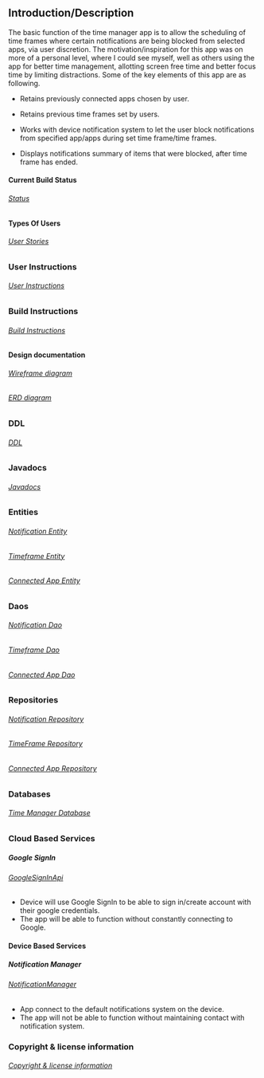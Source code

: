 

## Introduction/Description
The basic function of the time manager app is to allow the scheduling of time frames where certain notifications are being blocked from selected apps, via user discretion.
The motivation/inspiration for this app was on more of a personal level, where I could see myself, well as others using the app for better time management, allotting screen free time and better focus time by limiting distractions.
Some of the key elements of this app are as following.

- Retains previously connected apps chosen by user.

- Retains previous time frames set by users.

- Works with device notification system to let the user block notifications from specified app/apps during set time frame/time frames.

- Displays notifications summary of items that were blocked, after time frame has ended.

#### Current Build Status
###### [Status](current_build_status.md)

#### Types Of Users
###### [User Stories](user-stories.md)

### User Instructions
###### [User Instructions](user-instructions.md)

### Build Instructions
###### [Build Instructions](build-instructions.md)

#### Design documentation

###### [Wireframe diagram](wireframe.md)

###### [ERD diagram](erd.md)

### DDL
###### [DDL](ddl.md)

### Javadocs
###### [Javadocs](api)


### Entities

###### [Notification Entity](https://github.com/mmorlang/time-manager/blob/master/app/src/main/java/edu/cnm/deepdive/timemanager/model/entity/Notification.java)
###### [Timeframe Entity](https://github.com/mmorlang/time-manager/blob/master/app/src/main/java/edu/cnm/deepdive/timemanager/model/entity/Timeframe.java)
###### [Connected App Entity](https://github.com/mmorlang/time-manager/blob/master/app/src/main/java/edu/cnm/deepdive/timemanager/model/entity/ConnectedApp.java)

### Daos

###### [Notification Dao](https://github.com/mmorlang/time-manager/blob/master/app/src/main/java/edu/cnm/deepdive/timemanager/dao/NotificationDao.java)
###### [Timeframe Dao](https://github.com/mmorlang/time-manager/blob/master/app/src/main/java/edu/cnm/deepdive/timemanager/dao/TimeframeDao.java)
###### [Connected App Dao](https://github.com/mmorlang/time-manager/blob/master/app/src/main/java/edu/cnm/deepdive/timemanager/dao/ConnectedAppDao.java)

### Repositories

###### [Notification Repository](https://github.com/mmorlang/time-manager/blob/master/app/src/main/java/edu/cnm/deepdive/timemanager/service/NotificationRepository.java)
###### [TimeFrame Repository](https://github.com/mmorlang/time-manager/blob/master/app/src/main/java/edu/cnm/deepdive/timemanager/service/TimeframeRepository.java)
###### [Connected App Repository](https://github.com/mmorlang/time-manager/blob/master/app/src/main/java/edu/cnm/deepdive/timemanager/service/ConnectedAppRepository.java)

### Databases
###### [Time Manager Database](https://github.com/mmorlang/time-manager/blob/master/docs/TimeManagerDatabase.md)


### Cloud Based Services

##### Google SignIn
###### [GoogleSignInApi](https://developers.google.com/android/reference/com/google/android/gms/auth/api/signin/GoogleSignInApi)
* Device will use Google SignIn to be able to sign in/create account with their google credentials.
* The app will be able to function without constantly connecting to Google.

#### Device Based Services
##### Notification Manager
###### [NotificationManager](https://developer.android.com/reference/android/app/NotificationManager)
* App connect to the default notifications system on the device.
* The app will not be able to function without maintaining contact with notification system.

### Copyright & license information
###### [ Copyright & license information](notice.md)


